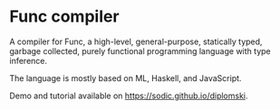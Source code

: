 # Func compiler
A compiler for Func, a high-level, general-purpose, statically typed, garbage collected,
purely functional programming language with type inference.

The language is mostly based on ML, Haskell, and JavaScript.

Demo and tutorial available on https://sodic.github.io/diplomski.
